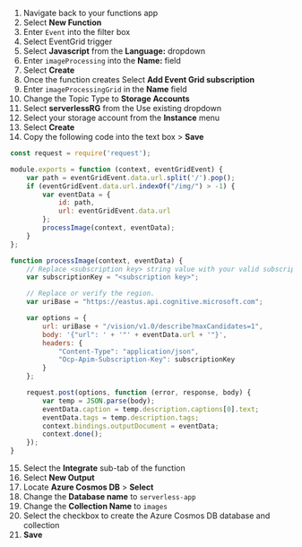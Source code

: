 1. Navigate back to your functions app
2. Select **New Function**
3. Enter `Event` into the filter box
4. Select EventGrid trigger
5. Select **Javascript** from the **Language:** dropdown
6. Enter `imageProcessing` into the **Name:** field
7. Select **Create**
8. Once the function creates Select **Add Event Grid subscription**
9. Enter `imageProcessingGrid` in the **Name** field
10. Change the Topic Type to **Storage Accounts**
11. Select **serverlessRG** from the Use existing dropdown
12. Select your storage account from the **Instance** menu
13. Select **Create**
14. Copy the following code into the text box > **Save**

```javascript
const request = require('request');

module.exports = function (context, eventGridEvent) {
    var path = eventGridEvent.data.url.split('/').pop();
    if (eventGridEvent.data.url.indexOf("/img/") > -1) {
        var eventData = {
            id: path,
            url: eventGridEvent.data.url
        };
        processImage(context, eventData);
    }
};

function processImage(context, eventData) {
    // Replace <subscription key> string value with your valid subscription key.
    var subscriptionKey = "<subscription key>";

    // Replace or verify the region.
    var uriBase = "https://eastus.api.cognitive.microsoft.com";

    var options = {
        url: uriBase + "/vision/v1.0/describe?maxCandidates=1",
        body: '{"url": ' + '"' + eventData.url + '"}',
        headers: {
            "Content-Type": "application/json",
            "Ocp-Apim-Subscription-Key": subscriptionKey
        }
    };

    request.post(options, function (error, response, body) {
        var temp = JSON.parse(body);
        eventData.caption = temp.description.captions[0].text;
        eventData.tags = temp.description.tags;
        context.bindings.outputDocument = eventData;
        context.done();
    });
}
```

15. Select the **Integrate** sub-tab of the function
16. Select **New Output**
17. Locate **Azure Cosmos DB** > **Select**
18. Change the **Database name** to `serverless-app`
19. Change the **Collection Name** to `images`
20. Select the checkbox to create the Azure Cosmos DB database and collection
21. **Save**